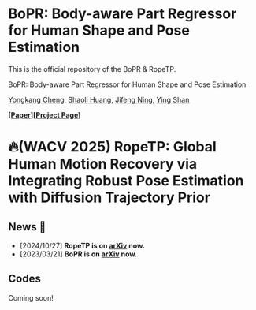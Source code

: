 # BoPR: Body-aware Part Regressor for Human Shape and Pose Estimation

This is the official repository of the BoPR & RopeTP.

BoPR: Body-aware Part Regressor for Human Shape and Pose Estimation.

[Yongkang Cheng](https://scholar.google.com/citations?user=cv5O1n0AAAAJ&hl=zh-CN&oi=ao), [Shaoli Huang](https://scholar.google.com/citations?user=o31BPFsAAAAJ&hl=en&oi=ao), [Jifeng Ning](https://scholar.google.com/citations?user=bePJGzMAAAAJ&hl=zh-CN&oi=ao), [Ying Shan](https://scholar.google.com/citations?hl=zh-CN&user=4oXBp9UAAAAJ)

**[[Paper](https://arxiv.org/abs/2303.11675)][[Project Page](https://semanticdh.github.io/BoPR/)]**

# 🔥(WACV 2025) RopeTP: Global Human Motion Recovery via Integrating Robust Pose Estimation with Diffusion Trajectory Prior

## News :triangular_flag_on_post:
- [2024/10/27] **RopeTP is on [arXiv](https://arxiv.org/abs/2410.20358) now.**
- [2023/03/21] **BoPR is on [arXiv](https://arxiv.org/abs/2303.11675) now.**

## Codes
Coming soon!


